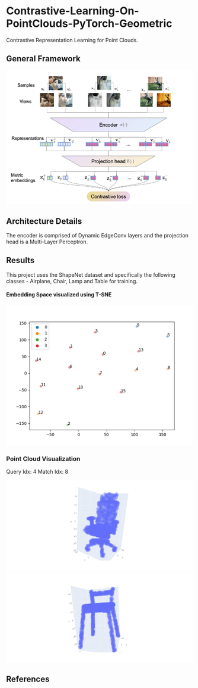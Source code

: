# Contrastive-Learning-On-PointClouds-PyTorch-Geometric
Contrastive Representation Learning for Point Clouds.

## General Framework

![](images/contrastive_learning_framework.png)

## Architecture Details

The encoder is comprised of Dynamic EdgeConv layers and the projection head is a Multi-Layer Perceptron.

## Results

This project uses the ShapeNet dataset and specifically the following classes - Airplane, Chair, Lamp and Table for training. 

#### Embedding Space visualized using T-SNE
![](images/tsne_viz.png)

### Point Cloud Visualization
Query Idx: 4
Match Idx: 8

![](images/match_1.png) ![](images/match_2.png)

## References

